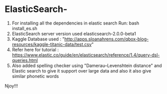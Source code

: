 # ElasticSearch-
1. For installing all the dependencies in elastic search 
    Run: 
      bash install_es.sh
2. ElasticSearch server version used elasticsearch-2.0.0-beta1
3. Kaggle Database used : "http://apps.sloanahrens.com/qbox-blog-resources/kaggle-titanic-data/test.csv"
4. Refer here for tutorial : https://www.elastic.co/guide/en/elasticsearch/reference/1.4/query-dsl-queries.html
5. Also added spelling checker using "Damerau–Levenshtein distance" and Elastic search to give it support over large data and also it also give similar phonetic words

Njoy!!!
